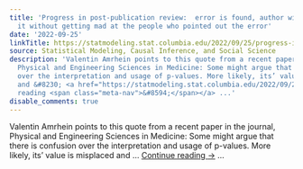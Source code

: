 ```yaml
---
title: 'Progress in post-publication review:  error is found, author will correct
  it without getting mad at the people who pointed out the error'
date: '2022-09-25'
linkTitle: https://statmodeling.stat.columbia.edu/2022/09/25/progress-in-post-publication-review-error-is-found-author-will-correct-it-without-getting-mad-at-the-people-who-pointed-out-the-error/
source: Statistical Modeling, Causal Inference, and Social Science
description: 'Valentin Amrhein points to this quote from a recent paper in the journal,
  Physical and Engineering Sciences in Medicine: Some might argue that there is confusion
  over the interpretation and usage of p-values. More likely, its’ value is misplaced
  and &#8230; <a href="https://statmodeling.stat.columbia.edu/2022/09/25/progress-in-post-publication-review-error-is-found-author-will-correct-it-without-getting-mad-at-the-people-who-pointed-out-the-error/">Continue
  reading <span class="meta-nav">&#8594;</span></a> ...'
disable_comments: true
---
```

Valentin Amrhein points to this quote from a recent paper in the journal, Physical and Engineering Sciences in Medicine: Some might argue that there is confusion over the interpretation and usage of p-values. More likely, its’ value is misplaced and &#8230; <a href="https://statmodeling.stat.columbia.edu/2022/09/25/progress-in-post-publication-review-error-is-found-author-will-correct-it-without-getting-mad-at-the-people-who-pointed-out-the-error/">Continue reading <span class="meta-nav">&#8594;</span></a> ...